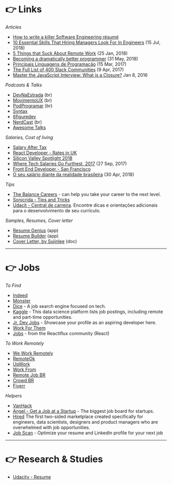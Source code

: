 # 👉 Links

*Articles*

- [How to write a killer Software Engineering résumé](https://medium.freecodecamp.org/writing-a-killer-software-engineering-resume-b11c91ef699d)
- [10 Essential Skills That Hiring Managers Look For In Engineers](https://interestingengineering.com/10-essential-skills-that-hiring-managers-look-for-in-engineers) (15 Jul, 2018)
- [5 Things that Suck About Remote Work](https://shift.infinite.red/5-things-that-suck-about-remote-work-506b98dd38f9) (25 Jan, 2018)
- [Becoming a dramatically better programmer](https://recurse.henrystanley.com/post/better/) (31 May, 2018)
- [Principais Linguagens de Programação](https://becode.com.br/principais-linguagens-de-programacao/) (15 Mar, 2017)
- [The Full List of 400 Slack Communities](https://medium.com/startupsco/the-full-list-of-400-slack-communities-5545e82cf65d) (9 Apr, 2017)
- [Master the JavaScript Interview: What is a Closure?](https://medium.com/javascript-scene/master-the-javascript-interview-what-is-a-closure-b2f0d2152b36) Jan 8, 2016

*Podcasts & Talks*

- [DevNaEstrada](https://devnaestrada.com.br/) (br)
- [MovimentoUX](http://movimentoux.com/) (br)
- [PodProgramar](https://mundopodcast.com.br/podprogramar/) (br)
- [Syntax](https://syntax.fm/)
- [6figuredev](https://6figuredev.com/)
- [NerdCast](https://jovemnerd.com.br/nerdcast/?search=&theme=tecnologia) (br)
- [Awesome Talks](https://awesometalks.party/)

*Salaries, Cost of living*

- [Salary After Tax](https://salaryaftertax.com/)
- [React Developer - Rates in UK](https://www.itjobswatch.co.uk/jobs/uk/react%20developer.do)
- [Silicon Valley Spotlight 2018](http://blog.indeed.com/2018/01/18/silicon-valley-hiring-spotlight/)
- [Where Tech Salaries Go Furthest, 2017](https://www.hiringlab.org/2017/09/27/tech-salaries-go-furthest-2017/) (27 Sep, 2017)
- [Front End Developer - San Francisco](https://www.payscale.com/research/US/Job=Front_End_Developer_%2f_Engineer/Salary/031ac8d9/San-Francisco-CA)
- [O seu salário diante da realidade brasileira](https://www.nexojornal.com.br/interativo/2016/01/11/O-seu-sal%C3%A1rio-diante-da-realidade-brasileira) (30 Apr, 2018)

*Tips*

- [The Balance Careers](https://www.thebalancecareers.com) - can help you take your career to the next level.
- [Sonicrida - Tips and Tricks](https://github.com/Sonicrida/web-dev-career-tips-and-tricks#job-hunting)
- [Udacit - Central de carreira](https://career-resource-center.udacity.com/resume). Encontre dicas e orientações adicionais para o desenvolvimento de seu currículo.

*Samples, Resumes, Cover letter*

- [Resume Genius](https://resumegenius.com/resume-templates) (app)
- [Resume Builder](https://www.livecareer.com/resume-builder) (app)
- [Cover Letter, by Sujinlee](https://sujinlee.me/cover-letter/) (doc)

---

# 👉 Jobs

*To Find*

- [Indeed](https://www.indeed.com/worldwide)
- [Monster](https://www.monster.com/geo/siteselection)
- [Dice](https://www.dice.com/) - A job search engine focused on tech.
- [Kaggle](https://www.kaggle.com/jobs) - This data science platform lists job postings, including remote and part-time opportunities.
- [Jr. Dev Jobs](https://www.jrdevjobs.com/) - Showcase your profile as an aspiring developer here.
- [Work For Them](https://www.workforthem.com/)
- [Jobs](http://jobs.reactiflux.com/) - from the Reactiflux community (React)

*To Work Remotely*

- [We Work Remotely](https://weworkremotely.com/)
- [RemoteOk](https://remoteok.io/)
- [UpWork](https://www.upwork.com/)
- [Work From](https://workfrom.co/)
- [Remote Job BR](https://remotejobbr.github.io/)
- [Crowd BR](https://crowd.br.com/)
- [Fiverr](https://www.fiverr.com/)

*Helpers*

- [VanHack](https://www.vanhack.com)
- [Angel - Get a Job at a Startup](https://angel.co/) - The biggest job board for startups.
- [Hired](https://hired.com/) The first two-sided marketplace created specifically for engineers, data scientists, designers and product managers who are overwhelmed with job opportunities.
- [Job Scan](https://www.jobscan.co/) - Optimize your resume and LinkedIn profile for your next job

----

# 👉 Research & Studies

- [Udacity - Resume](career/udacity-resume.md)
